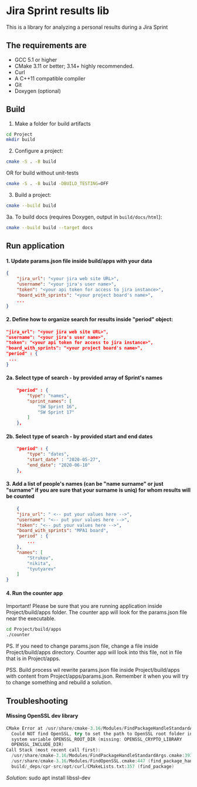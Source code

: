 # Jira Sprint results lib

This is a library for analyzing a personal results during a Jira Sprint

## The requirements are

* GCC 5.1 or higher
* CMake 3.11 or better; 3.14+ highly recommended.
* Curl
* A C++11 compatible compiler
* Git
* Doxygen (optional)

## Build

1. Make a folder for build artifacts

```bash
cd Project
mkdir build
```

2. Configure a project:

```bash
cmake -S . -B build
```

OR for build without unit-tests 

```bash
cmake -S . -B build -DBUILD_TESTING=OFF
```

3. Build a project:

```bash
cmake --build build
```

3a. To build docs (requires Doxygen, output in `build/docs/html`):

```bash
cmake --build build --target docs
```

## Run application

#### 1. Update params.json file inside build/apps with your data

```json
{
    "jira_url": "<your jira web site URL>",
    "username": "<your jira's user name>",
    "token": "<your api token for access to jira instance>",
    "board_with_sprints": "<your project board's name>",
    ...
}
```

#### 2. Define how to organize search for results inside "period" object:

``` json
"jira_url": "<your jira web site URL>",
"username": "<your jira's user name>",
"token": "<your api token for access to jira instance>",
"board_with_sprints": "<your project board's name>",
"period" : {
 ...
}
```

#### 2a. Select type of search - by provided array of Sprint's names

```json
    "period" : {
        "type": "names",
        "sprint_names": [
            "SW Sprint 16",
            "SW Sprint 17"
        ]
    },
```
#### 2b. Select type of search - by provided start and end dates

```json
    "period" : {
        "type": "dates",
        "start_date" : "2020-05-27",
        "end_date": "2020-06-10"
    },
```

#### 3. Add a list of people's names (can be "name surname" or just "surname" if you are sure that your surname is uniq) for whom results will be counted

```json
    {
    "jira_url": " <-- put your values here -->",
    "username": "<-- put your values here -->",
    "token": "<-- put your values here -->",
    "board_with_sprints": "MPA1 board",
    "period" : {
        ...
    },
    "names": [
        "Strukov",
        "nikita",
        "tyutyarev"
    ]
}
```

#### 4. Run the counter app

Important! Please be sure that you are running application inside Project/build/apps folder. The counter app will look for the params.json file near the executable.

```bash
cd Project/build/apps
./counter
```

PS. If you need to change params.json file, change a file inside Project/build/apps directory. Counter app will look into this file, not in file that is in Project/apps.

PSS. Build process wil rewrite params.json file inside Project/build/apps with content from Project/apps/params.json. Remember it when you will try to change something and rebuild a solution.


## Troubleshooting

#### Missing OpenSSL dev library
```c++
CMake Error at /usr/share/cmake-3.16/Modules/FindPackageHandleStandardArgs.cmake:146 (message):
  Could NOT find OpenSSL, try to set the path to OpenSSL root folder in the
  system variable OPENSSL_ROOT_DIR (missing: OPENSSL_CRYPTO_LIBRARY
  OPENSSL_INCLUDE_DIR)
Call Stack (most recent call first):
  /usr/share/cmake-3.16/Modules/FindPackageHandleStandardArgs.cmake:393 (_FPHSA_FAILURE_MESSAGE)
  /usr/share/cmake-3.16/Modules/FindOpenSSL.cmake:447 (find_package_handle_standard_args)
  build/_deps/cpr-src/opt/curl/CMakeLists.txt:357 (find_package)
```

*Solution:* sudo apt install libssl-dev

